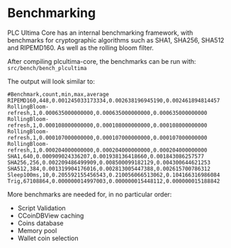 Benchmarking
============

PLC Ultima Core has an internal benchmarking framework, with benchmarks
for cryptographic algorithms such as SHA1, SHA256, SHA512 and RIPEMD160. As well as the rolling bloom filter.

After compiling plcultima-core, the benchmarks can be run with:
`src/bench/bench_plcultima`

The output will look similar to:
```
#Benchmark,count,min,max,average
RIPEMD160,448,0.001245033173334,0.002638196945190,0.002461894814457
RollingBloom-refresh,1,0.000635000000000,0.000635000000000,0.000635000000000
RollingBloom-refresh,1,0.000108000000000,0.000108000000000,0.000108000000000
RollingBloom-refresh,1,0.000107000000000,0.000107000000000,0.000107000000000
RollingBloom-refresh,1,0.000204000000000,0.000204000000000,0.000204000000000
SHA1,640,0.000909024336207,0.001938136418660,0.001843086257577
SHA256,256,0.002209486499909,0.008500099182129,0.004300644621253
SHA512,384,0.001319904176016,0.002813005447388,0.002615700786312
Sleep100ms,10,0.205592155456543,0.210056066513062,0.104166316986084
Trig,67108864,0.000000014997003,0.000000015448112,0.000000015188842
```

More benchmarks are needed for, in no particular order:
- Script Validation
- CCoinDBView caching
- Coins database
- Memory pool
- Wallet coin selection
